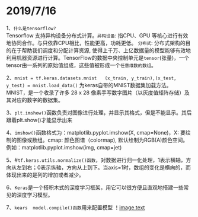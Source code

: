 2019/7/16
===========  
1、`什么是tensorflow?`  
Tensorflow 支持异构设备分布式计算。`异构设备`: 指CPU、GPU 等核心进行有效地协同合作。与只依靠CPU相比，性能更高，功耗更低。
`分布式`: 分布式架构的目的在于帮助我们调度和分配计算资源, 使得上千万、上亿数据量的模型能够有效地利用机器资源进行计算。TensorFlow的数据中央控制单元是`tensor`(张量)，一个tensor由一系列的原始值组成，这些值被形成一个`任意维数的数组`。  

2、`mnist = tf.keras.datasets.mnist  
(x_train, y_train),(x_test, y_test) = mnist.load_data()`  为keras自带的MNIST数据集加载方法。MNIST，是一个收录了许多 28 x 28 像素手写数字图片（以灰度值矩阵存储）及其对应的数字的数据集。

3、`plt.imshow()`函数负责对图像进行处理，并显示其格式，但是不能显示。其后跟着plt.show()才能显示出来

4、`imshow()`函数格式为：matplotlib.pyplot.imshow(X, cmap=None)，X: 要绘制的图像或数组。cmap: 颜色图谱（colormap), 默认绘制为RGB(A)颜色空间。例如：matplotlib.pyplot.imshow(img, cmap=jet)

5、#`tf.keras.utils.normalize()函数`，对数据进行归一化处理，1表示横轴，方向从左到右；0表示纵轴，方向从上到下。当axis=1时，数组的变化是横向的，而体现出来的是列的增加或者减少。

6、`Keras`是一个搭积木式的深度学习框架，用它可以很方便且直观地搭建一些常见的深度学习模型。

7、`kears  model.compile()函数`用来配置模型
！[image text](https://github.com/guanyang123/100days/blob/master/image/39.3.PNG)
